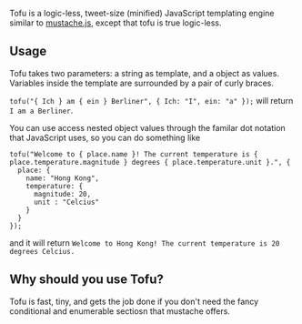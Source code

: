 Tofu is a logic-less, tweet-size (minified) JavaScript templating engine similar to [mustache.js](https://github.com/janl/mustache.js), except that tofu is true logic-less.

## Usage
Tofu takes two parameters: a string as template, and a object as values. Variables inside the template are surrounded by a pair of curly braces.

`tofu("{ Ich } am { ein } Berliner", { Ich: "I", ein: "a" });` will return `I am a Berliner`.

You can use access nested object values through the familar dot notation that JavaScript uses, so you can do something like

    tofu("Welcome to { place.name }! The current temperature is { place.temperature.magnitude } degrees { place.temperature.unit }.", { 
      place: {
        name: "Hong Kong",
        temperature: {
          magnitude: 20,
          unit : "Celcius"
        }
      }
    });

and it will return `Welcome to Hong Kong! The current temperature is 20 degrees Celcius.`

## Why should you use Tofu?
Tofu is fast, tiny, and gets the job done if you don't need the fancy conditional and enumerable sectiosn that mustache offers.
